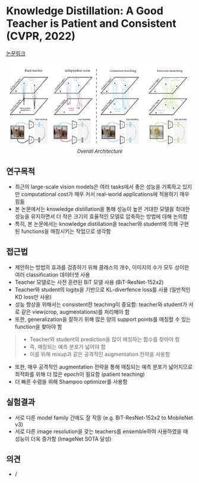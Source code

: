 # Knowledge Distillation: A Good Teacher is Patient and Consistent (CVPR, 2022)

[논문링크](https://openaccess.thecvf.com/content/CVPR2022/html/Beyer_Knowledge_Distillation_A_Good_Teacher_Is_Patient_and_Consistent_CVPR_2022_paper.html)

<p align="center">
    <img width="600" alt='fig1' src="./img/10_02_01.png?raw=true"></br>
    <em><font size=2>Overall Architecture</font></em>
</p>

## 연구목적
- 최근의 large-scale vision models은 여러 tasks에서 좋은 성능을 기록하고 있지만 computational cost가 매우 커서 real-world applications에 적용하기 매우 힘듦
- 본 논문에서는 knowledge distillation을 통해 성능이 높은 거대한 모델을 최대한 성능을 유지하면서 더 작은 크기의 효율적인 모델로 압축하는 방법에 대해 논의함
- 특히, 본 논문에서는 knowledge distillation을 teacher와 student에 의해 구현된 functions을 매칭시키는 작업으로 생각함

## 접근법
- 제안하는 방법의 효과를 검증하기 위해 클래스의 개수, 이미지의 수가 모두 상이한 여러 classification 데이터셋 사용
- Teacher 모델로는 사전 훈련된 BiT 모델 사용 (BiT-ResNet-152x2)
- Teacher와 student의 logits을 기반으로 KL-diverfence loss를 사용 (일반적인 KD loss만 사용)
- 성능 향상을 위해서는 consistent한 teaching이 중요함: teacher와 student가 서로 같은 view(crop, augmentations)를 처리해아 함
- 또한, generalization을 잘하기 위해 많은 양의 support points를 매칭할 수 있는 function을 찾아야 함
> - Teacher와 student의 prediction을 많이 매칭하는 함수를 찾아야 함
> - 즉, 매칭되는 예측 분포가 넓어야 함
> - 이를 위해 mixup과 같은 공격적인 augmentation 전략을 사용함
- 또한, 매우 공격적인 augmentation 전략을 통해 매칭되는 예측 분포가 넓어지므로 최적화를 위해 더 많은 epoch이 필요함 (patient teaching)
- 더 빠른 수렴을 위해 Shampoo optimizer를 사용함

## 실험결과
- 서로 다른 model family 간에도 잘 작동 (e.g. BiT-ResNet-152x2 to MobileNet v3)
- 서로 다른 image resolution을 갖는 teachers를 ensemble하여 사용하였을 때 성능이 더욱 증가함 (ImageNet SOTA 달성)

## 의견
- /